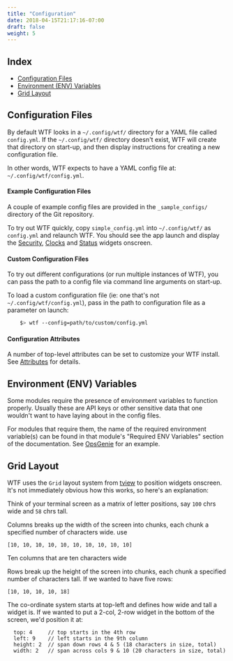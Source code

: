```yaml
---
title: "Configuration"
date: 2018-04-15T21:17:16-07:00
draft: false
weight: 5
---
```


## Index

* [Configuration Files](#configuration-files)
* [Environment (ENV) Variables](#environment-env-variables)
* [Grid Layout](#grid-layout)

## Configuration Files

By default WTF looks in a `~/.config/wtf/` directory for a YAML file called
`config.yml`. If the `~/.config/wtf/` directory doesn't exist, WTF will create that directory
on start-up, and then display instructions for creating a new
configuration file.

In other words, WTF expects to have a YAML config file at: `~/.config/wtf/config.yml`.

#### Example Configuration Files

A couple of example config files are provided in the `_sample_configs/`
directory of the Git repository.

To try out WTF quickly, copy
`simple_config.yml` into `~/.config/wtf/` as `config.yml` and relaunch WTF. You
should see the app launch and display the <a href="/posts/modules/security/">Security</a>,
<a href="/posts/modules/clocks/">Clocks</a> and <a href="/posts/modules/status/">Status</a> widgets onscreen.

#### Custom Configuration Files

To try out different configurations (or run multiple instances of WTF),
you can pass the path to a config file via command line arguments on
start-up.

To load a custom configuration file (ie: one that's not
`~/.config/wtf/config.yml`), pass in the path to configuration file as a
parameter on launch:

```bash
    $> wtf --config=path/to/custom/config.yml
```

#### Configuration Attributes

A number of top-level attributes can be set to customize your WTF
install. See <a href="/posts/configuration/attributes/">Attributes</a> for details.

## Environment (ENV) Variables

Some modules require the presence of environment variables to function
properly. Usually these are API keys or other sensitive data that one
wouldn't want to have laying about in the config files.

For modules that require them, the name of the required environment
variable(s) can be found in that module's "Required ENV Variables"
section of the documentation. See <a href="/posts/modules/opsgenie/">OpsGenie</a> for an example.

## Grid Layout

WTF uses the `Grid` layout system from [tview](https://github.com/rivo/tview/blob/master/grid.go) to position widgets
onscreen. It's not immediately obvious how this works, so here's an
explanation:

Think of your terminal screen as a matrix of letter positions, say `100` chrs wide and `58` chrs tall.

Columns breaks up the width of the screen into chunks, each chunk a specified number of characters wide. use

`[10, 10, 10, 10, 10, 10, 10, 10, 10, 10]`

Ten columns that are ten characters wide

Rows break up the height of the screen into chunks, each chunk a specified number of characters tall. If we wanted to have five rows:

`[10, 10, 10, 10, 18]`

The co-ordinate system starts at top-left and defines how wide and tall a widget is. If we wanted to put a 2-col, 2-row widget in the bottom of the screen, we'd position it at:

```
  top: 4     // top starts in the 4th row
  left: 9    // left starts in the 9th column
  height: 2  // span down rows 4 & 5 (18 characters in size, total)
  width: 2   // span across cols 9 & 10 (20 characters in size, total)
```
